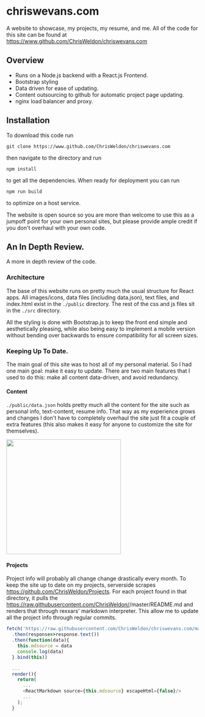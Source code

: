 # chriswevans.com
A website to showcase, my projects, my resume, and me. All of the code for this site can be found at https://www.github.com/ChrisWeldon/chriswevans.com

## Overview
 - Runs on a Node.js backend with a React.js Frontend.
 - Bootstrap styling
 - Data driven for ease of updating.
 - Content outsourcing to github for automatic project page updating.
 - nginx load balancer and proxy.

## Installation

To download this code run
```
git clone https://www.github.com/ChrisWeldon/chriswevans.com
```
then navigate to the directory and run
```
npm install
```
to get all the dependencies.
When ready for deployment you can run
```
npm run build
```
to optimize on a host service.

The website is open source so you are more than welcome to use this as a jumpoff point for your own personal sites, but please provide ample credit if you don't overhaul with your own code.

## An In Depth Review.
A more in depth review of the code.

### Architecture
The base of this website runs on pretty much the usual structure for React apps. All images/icons, data files (including data.json), text files, and index.html exist in the `./public` directory. The rest of the css and js files sit in the `./src` directory.

All the styling is done with Bootstrap.js to keep the front end simple and aesthetically pleasing, while also being easy to implement a mobile version without bending over backwards to ensure compatibility for all screen sizes.

### Keeping Up To Date.
The main goal of this site was to host all of my personal material. So I had one main goal: make it easy to update. There are two main features that I used to do this: make all content data-driven, and avoid redundancy.

#### Content
`./public/data.json` holds pretty much all the content for the site such as personal info, text-content, resume info. That way as my experience grows and changes I don't have to completely overhaul the site just fit a couple of extra features (this also makes it easy for anyone to customize the site for themselves).

<img src="./pics/datajson.png" width="300">

#### Projects
Project info will probably all change change drastically every month. To keep the site up to date on my projects, serverside scrapes https://github.com/ChrisWeldon/Projects. For each project found in that directory, it pulls the https://raw.githubusercontent.com/ChrisWeldon/<project>/master/README.md and renders that through rexxars' markdown interpreter. This allow me to update all the project info through regular commits.

```js
fetch('https://raw.githubusercontent.com/ChrisWeldon/chriswevans.com/master/README.md')
  .then(response=>response.text())
  .then(function(data){
    this.mdsource = data
    console.log(data)
  }.bind(this))

  ...
  render(){
    return(
      ...
      <ReactMarkdown source={this.mdsource} escapeHtml={false}/>
      ...
    );
  }
```
